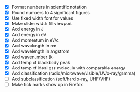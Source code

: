 - [x] Format numbers in scientific notation
- [x] Round numbers to 4 significant figures
- [x] Use fixed width font for values
- [x] Make slider width fill viewport
- [x] Add energy in J
- [x] Add energy in eV
- [x] Add momentum in eV/c
- [x] Add wavelength in nm
- [x] Add wavelength in angstrom
- [x] Add wavenumber (k)
- [x] Add temp of blackbody peak
- [x] Add temp of ideal gas molecule with comparable energy
- [x] Add classification (radio/microwave/visible/UV/x-ray/gamma)
- [ ] Add subclassification (soft/hard x-ray, UHF/VHF)
- [ ] Make tick marks show up in Firefox
